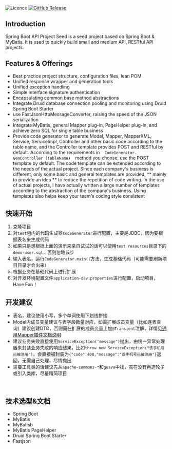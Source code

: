 ![Licence](https://img.shields.io/badge/licence-none-green.svg)
[![GitHub Release](https://img.shields.io/github/release/lihengming/spring-boot-api-project-seed.svg)](https://github.com/lihengming/spring-boot-api-project-seed/releases)
## Introduction
Spring Boot API Project Seed is a seed project based on Spring Boot & MyBatis. It is used to quickly build small and medium API, RESTful API projects.

## Features & Offerings
- Best practice project structure, configuration files, lean POM
- Unified response wrapper and generation tools
- Unified exception handling
- Simple interface signature authentication
- Encapsulating common base method abstractions
- Integrate Druid database connection pooling and monitoring using Druid Spring Boot Starter
- use FastJsonHttpMessageConverter, raising the speed of the JSON serialization
- Integrate MyBatis, general Mapper plug-in, PageHelper plug-in, and achieve zero SQL for single table business
- Provide code generator to generate Model, Mapper, MapperXML, Service, ServiceImpl, Controller and other basic code according to the table name, and the Controller template provides POST and RESTful by default. According to the requirements in ` ` ` CodeGenerator. GenController (tableName) ` ` ` method you choose, use the POST template by default. The code template can be extended according to the needs of the actual project. Since each company's business is different, only some basic and general templates are provided, ** mainly to provide an idea ** to reduce the repetition of code writing. In the use of actual projects, I have actually written a large number of templates according to the abstraction of the company's business. Using templates also helps keep your team's coding style consistent
 
## 快速开始
1. 克隆项目
2. 对```test```包内的代码生成器```CodeGenerator```进行配置，主要是JDBC，因为要根据表名来生成代码
3. 如果只是想根据上面的演示来亲自试试的话可以使用```test resources```目录下的```demo-user.sql```，否则忽略该步
3. 输入表名，运行```CodeGenerator.main()```方法，生成基础代码（可能需要刷新项目目录才会出来）
4. 根据业务在基础代码上进行扩展
5. 对开发环境配置文件```application-dev.properties```进行配置，启动项目，Have Fun！
 
## 开发建议
- 表名，建议使用小写，多个单词使用下划线拼接
- Model内成员变量建议与表字段数量对应，如需扩展成员变量（比如连表查询）建议创建DTO，否则需在扩展的成员变量上加```@Transient```注解，详情见[通用Mapper插件文档说明](https://mapperhelper.github.io/docs/2.use/)
- 建议业务失败直接使用```ServiceException("message")```抛出，由统一异常处理器来封装业务失败的响应结果，比如```throw new ServiceException("该手机号已被注册")```，会直接被封装为```{"code":400,"message":"该手机号已被注册"}```返回，无需自己处理，尽情抛出
- 需要工具类的话建议先从```apache-commons-*```和```guava```中找，实在没有再造轮子或引入类库，尽量精简项目

 
## 技术选型&文档
- Spring Boot
- MyBatis
- MyBatisb
- MyBatis PageHelper
- Druid Spring Boot Starter
- Fastjson
